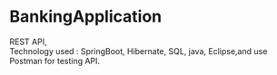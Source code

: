 # BankingApplication
REST API,  
Technology used : SpringBoot, Hibernate, SQL, java, Eclipse,and  use Postman for testing API.
